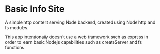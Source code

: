 # Basic Info Site

A simple http content serving Node backend, created using Node http and fs modules.

This app intentionally doesn't use a web framework such as express in order to learn 
basic Nodejs capabilities such as createServer and fs functions
